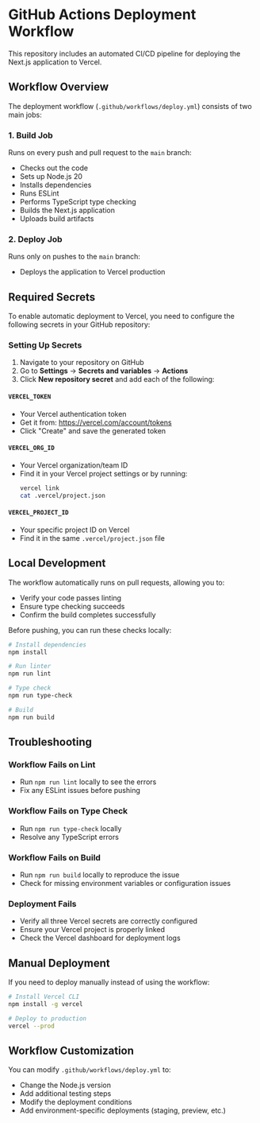 # GitHub Actions Deployment Workflow

This repository includes an automated CI/CD pipeline for deploying the Next.js application to Vercel.

## Workflow Overview

The deployment workflow (`.github/workflows/deploy.yml`) consists of two main jobs:

### 1. Build Job
Runs on every push and pull request to the `main` branch:
- Checks out the code
- Sets up Node.js 20
- Installs dependencies
- Runs ESLint
- Performs TypeScript type checking
- Builds the Next.js application
- Uploads build artifacts

### 2. Deploy Job
Runs only on pushes to the `main` branch:
- Deploys the application to Vercel production

## Required Secrets

To enable automatic deployment to Vercel, you need to configure the following secrets in your GitHub repository:

### Setting Up Secrets

1. Navigate to your repository on GitHub
2. Go to **Settings** → **Secrets and variables** → **Actions**
3. Click **New repository secret** and add each of the following:

#### `VERCEL_TOKEN`
- Your Vercel authentication token
- Get it from: https://vercel.com/account/tokens
- Click "Create" and save the generated token

#### `VERCEL_ORG_ID`
- Your Vercel organization/team ID
- Find it in your Vercel project settings or by running:
  ```bash
  vercel link
  cat .vercel/project.json
  ```

#### `VERCEL_PROJECT_ID`
- Your specific project ID on Vercel
- Find it in the same `.vercel/project.json` file

## Local Development

The workflow automatically runs on pull requests, allowing you to:
- Verify your code passes linting
- Ensure type checking succeeds
- Confirm the build completes successfully

Before pushing, you can run these checks locally:

```bash
# Install dependencies
npm install

# Run linter
npm run lint

# Type check
npm run type-check

# Build
npm run build
```

## Troubleshooting

### Workflow Fails on Lint
- Run `npm run lint` locally to see the errors
- Fix any ESLint issues before pushing

### Workflow Fails on Type Check
- Run `npm run type-check` locally
- Resolve any TypeScript errors

### Workflow Fails on Build
- Run `npm run build` locally to reproduce the issue
- Check for missing environment variables or configuration issues

### Deployment Fails
- Verify all three Vercel secrets are correctly configured
- Ensure your Vercel project is properly linked
- Check the Vercel dashboard for deployment logs

## Manual Deployment

If you need to deploy manually instead of using the workflow:

```bash
# Install Vercel CLI
npm install -g vercel

# Deploy to production
vercel --prod
```

## Workflow Customization

You can modify `.github/workflows/deploy.yml` to:
- Change the Node.js version
- Add additional testing steps
- Modify the deployment conditions
- Add environment-specific deployments (staging, preview, etc.)
